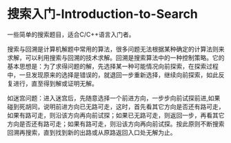 # 搜索入门-Introduction-to-Search

一些简单的搜索题目，适合C/C++语言入门者。

搜索与回溯是计算机解题中常用的算法，很多问题无法根据某种确定的计算法则来求解，可以利用搜索与回溯的技术求解。回溯是搜索算法中的一种控制策略。它的基本思想是：为了求得问题的解，先选择某一种可能情况向前探索，在探索过程中，一旦发现原来的选择是错误的，就退回一步重新选择，继续向前探索，如此反复进行，直至得到解或证明无解。

如迷宫问题：进入迷宫后，先随意选择一个前进方向，一步步向前试探前进,如果碰到死胡同，说明前进方向已无路可走，这时，首先看其它方向是否还有路可走，如果有路可走，则沿该方向再向前试探；如果已无路可走，则返回一步，再看其它方向是否还有路可走；如果有路可走，则沿该方向再向前试探。按此原则不断搜索回溯再搜索，直到找到新的出路或从原路返回入口处无解为止。
